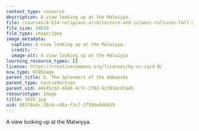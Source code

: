 ```yaml
---
content_type: resource
description: A view looking up at the Malwiyya.
file: /courses/4-614-religious-architecture-and-islamic-cultures-fall-2002/68174adc38c0c48af1c72f59be0d6b59_1016.jpg
file_size: 38619
file_type: image/jpeg
image_metadata:
  caption: A view looking up at the Malwiyya.
  credit: ''
  image-alt: A view looking up at the Malwiyya
learning_resource_types: []
license: https://creativecommons.org/licenses/by-nc-sa/4.0/
ocw_type: OCWImage
parent_title: 5. The Splendors of the Abbasids
parent_type: CourseSection
parent_uid: 44e81cb2-d4e8-4c7c-2702-9c303dcd2ad5
resourcetype: Image
title: 1016.jpg
uid: 68174adc-38c0-c48a-f1c7-2f59be0d6b59
---
```

A view looking up at the Malwiyya.